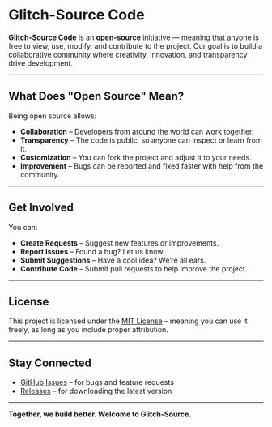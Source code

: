 # Glitch-Source Code

**Glitch-Source Code** is an **open-source** initiative — meaning that anyone is free to view, use, modify, and contribute to the project. Our goal is to build a collaborative community where creativity, innovation, and transparency drive development.

---

## What Does "Open Source" Mean?

Being open source allows:

- **Collaboration** – Developers from around the world can work together.
- **Transparency** – The code is public, so anyone can inspect or learn from it.
- **Customization** – You can fork the project and adjust it to your needs.
- **Improvement** – Bugs can be reported and fixed faster with help from the community.

---

## Get Involved

You can:

- **Create Requests** – Suggest new features or improvements.
- **Report Issues** – Found a bug? Let us know.
- **Submit Suggestions** – Have a cool idea? We’re all ears.
- **Contribute Code** – Submit pull requests to help improve the project.

---

## License

This project is licensed under the [MIT License](LICENSE) – meaning you can use it freely, as long as you include proper attribution.

---

## Stay Connected

- [GitHub Issues](../../issues) – for bugs and feature requests  
- [Releases](../../releases) – for downloading the latest version  

---

**Together, we build better. Welcome to Glitch-Source.**
